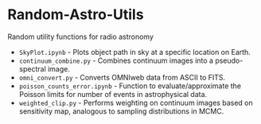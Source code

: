 # Random-Astro-Utils
Random utility functions for radio astronomy

* `SkyPlot.ipynb` - Plots object path in sky at a specific location on Earth.
* `continuum_combine.py` - Combines continuum images into a pseudo-spectral image.
* `omni_convert.py` - Converts OMNIweb data from ASCII to FITS.
* `poisson_counts_error.ipynb` - Function to evaluate/approximate the Poisson limits for number of events in astrophysical data.
* `weighted_clip.py` - Performs weighting on continuum images based on sensitivity map, analogous to sampling distributions in MCMC.
